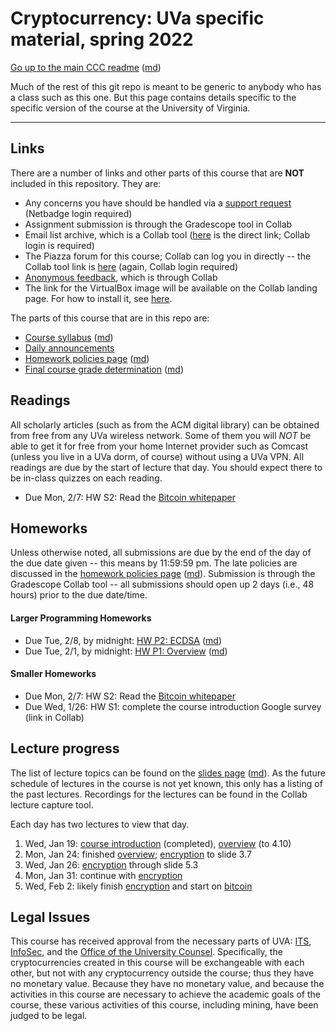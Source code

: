 Cryptocurrency: UVa specific material, spring 2022
==================================================

[Go up to the main CCC readme](../readme.html) ([md](../readme.md))

Much of the rest of this git repo is meant to be generic to anybody who has a class such as this one. But this page contains details specific to the specific version of the course at the University of Virginia.

------------------------------------------------------------

Links
-----

There are a number of links and other parts of this course that are **NOT** included in this repository.  They are:

- Any concerns you have should be handled via a [support request](https://libra.cs.virginia.edu/~pedagogy/)
  (Netbadge login required)
- Assignment submission is through the Gradescope tool in Collab
- Email list archive, which is a Collab tool ([here](https://collab.its.virginia.edu/portal/directtool/5e445205-bf15-439b-9a1e-5d78bdb43039/) is the direct link;
  Collab login is required)
- The Piazza forum for this course; Collab can log you in directly -- the
  Collab tool link is [here](https://collab.its.virginia.edu/portal/directtool/d0c4ceed-47d2-48cf-ad64-96f89fa86759/) (again, Collab login required)
- [Anonymous feedback](https://collab.its.virginia.edu/portal/directtool/f05eb14a-f7e4-4c7f-9b36-f4e3290902a3/), which is through Collab
- The link for the VirtualBox image will be available on the Collab landing
  page.  For how to install it, see  [here](https://uva-cs.github.io/pdr/tutorials/01-intro-unix/virtual-box.html).

The parts of this course that are in this repo are:

- [Course syllabus](syllabus.html) ([md](syllabus.md))
- [Daily announcements](daily-announcements.html#/)
- [Homework policies page](hw-policies.html) ([md](hw-policies.md))
- [Final course grade determination](grades.html) ([md](grades.md))


Readings
--------

All scholarly articles (such as from the ACM digital library) can be obtained from free from any UVa wireless network.  Some of them you will *NOT* be able to get it for free from your home Internet provider such as Comcast (unless you live in a UVa dorm, of course) without using a UVa VPN.  All readings are due by the start of lecture that day.  You should expect there to be in-class quizzes on each reading.

- Due Mon, 2/7: HW S2: Read the [Bitcoin whitepaper](https://bitcoinwhitepaper.co/)




Homeworks
-----------

Unless otherwise noted, all submissions are due by the end of the day of the due date given -- this means by 11:59:59 pm.  The late policies are discussed in the [homework policies page](hw-policies.html) ([md](hw-policies.md)).  Submission is through the Gradescope Collab tool -- all submissions should open up 2 days (i.e., 48 hours) prior to the due date/time.


#### Larger Programming Homeworks

- Due Tue, 2/8, by midnight: [HW P2: ECDSA](../hws/ecdsa/index.html) ([md](../hws/ecdsa/index.md))
- Due Tue, 2/1, by midnight: [HW P1: Overview](../hws/intro/index.html) ([md](../hws/intro/index.md))

#### Smaller Homeworks

- Due Mon, 2/7: HW S2: Read the [Bitcoin whitepaper](https://bitcoinwhitepaper.co/)
- Due Wed, 1/26: HW S1: complete the course introduction Google survey (link in Collab)



Lecture progress
----------------

The list of lecture topics can be found on the [slides page](../slides/index.html) ([md](../slides/index.md)).  As the future schedule of lectures in the course is not yet known, this only has a listing of the past lectures.  Recordings for the lectures can be found in the Collab lecture capture tool.

Each day has two lectures to view that day.

1. Wed, Jan 19: [course introduction](introduction.html#/) (completed), [overview](../slides/overview.html#/) (to 4.10)
2. Mon, Jan 24: finished [overview](../slides/overview.html#/); [encryption](../slides/encryption.html#/) to slide 3.7
3. Wed, Jan 26: [encryption](../slides/encryption.html#/) through slide 5.3
4. Mon, Jan 31: continue with [encryption](../slides/encryption.html#/)
5. Wed, Feb 2: likely finish [encryption](../slides/encryption.html#/) and start on [bitcoin](../slides/bitcoin.html#/)

## Legal Issues

This course has received approval from the necessary parts of UVA: [ITS](https://virginia.service-now.com/its/), [InfoSec](https://security.virginia.edu/), and the [Office of the University Counsel](https://universitycounsel.virginia.edu/).  Specifically, the cryptocurrencies created in this course will be exchangeable with each other, but not with any cryptocurrency outside the course; thus they have no monetary value.  Because they have no monetary value, and because the activities in this course are necessary to achieve the academic goals of the course, these various activities of this course, including mining, have been judged to be legal.

